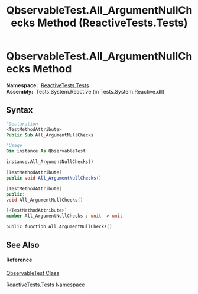 ﻿---
title: QbservableTest.All_ArgumentNullChecks Method  (ReactiveTests.Tests)
TOCTitle: All_ArgumentNullChecks Method
ms:assetid: M:ReactiveTests.Tests.QbservableTest.All_ArgumentNullChecks
ms:mtpsurl: https://msdn.microsoft.com/en-us/library/reactivetests.tests.qbservabletest.all_argumentnullchecks(v=VS.103)
ms:contentKeyID: 36619185
ms.date: 06/28/2011
mtps_version: v=VS.103
f1_keywords:
- ReactiveTests.Tests.QbservableTest.All_ArgumentNullChecks
dev_langs:
- CSharp
- JScript
- VB
- FSharp
- c++
---

# QbservableTest.All\_ArgumentNullChecks Method

**Namespace:**  [ReactiveTests.Tests](hh289046\(v=vs.103\).md)  
**Assembly:**  Tests.System.Reactive (in Tests.System.Reactive.dll)

## Syntax

``` vb
'Declaration
<TestMethodAttribute> _
Public Sub All_ArgumentNullChecks
```

``` vb
'Usage
Dim instance As QbservableTest

instance.All_ArgumentNullChecks()
```

``` csharp
[TestMethodAttribute]
public void All_ArgumentNullChecks()
```

``` c++
[TestMethodAttribute]
public:
void All_ArgumentNullChecks()
```

``` fsharp
[<TestMethodAttribute>]
member All_ArgumentNullChecks : unit -> unit 
```

``` jscript
public function All_ArgumentNullChecks()
```

## See Also

#### Reference

[QbservableTest Class](hh315250\(v=vs.103\).md)

[ReactiveTests.Tests Namespace](hh289046\(v=vs.103\).md)

